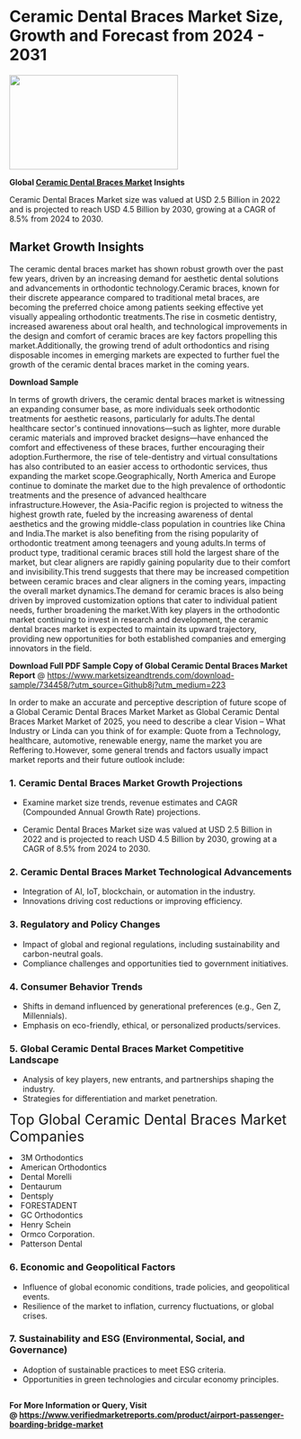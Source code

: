 <H1>Ceramic Dental Braces Market Size, Growth and Forecast from 2024 - 2031</H1><img class="aligncenter size-medium wp-image-584254" src="https://thirdeyenews.in/wp-content/uploads/2024/09/Global-Market-Research-300x168.jpeg" alt="" width="300" height="168" /><p><strong>Global&nbsp;<a href="https://www.marketsizeandtrends.com/download-sample/734458/?utm_source=Github8j?utm_medium=223">Ceramic Dental Braces Market</a> Insights</strong></p><p>Ceramic Dental Braces Market size was valued at USD 2.5 Billion in 2022 and is projected to reach USD 4.5 Billion by 2030, growing at a CAGR of 8.5% from 2024 to 2030.</p><p><h2>Market Growth Insights</h2> <p>The ceramic dental braces market has shown robust growth over the past few years, driven by an increasing demand for aesthetic dental solutions and advancements in orthodontic technology.Ceramic braces, known for their discrete appearance compared to traditional metal braces, are becoming the preferred choice among patients seeking effective yet visually appealing orthodontic treatments.The rise in cosmetic dentistry, increased awareness about oral health, and technological improvements in the design and comfort of ceramic braces are key factors propelling this market.Additionally, the growing trend of adult orthodontics and rising disposable incomes in emerging markets are expected to further fuel the growth of the ceramic dental braces market in the coming years.</p> <p><strong>Download Sample</strong></p> <p>In terms of growth drivers, the ceramic dental braces market is witnessing an expanding consumer base, as more individuals seek orthodontic treatments for aesthetic reasons, particularly for adults.The dental healthcare sector's continued innovations—such as lighter, more durable ceramic materials and improved bracket designs—have enhanced the comfort and effectiveness of these braces, further encouraging their adoption.Furthermore, the rise of tele-dentistry and virtual consultations has also contributed to an easier access to orthodontic services, thus expanding the market scope.Geographically, North America and Europe continue to dominate the market due to the high prevalence of orthodontic treatments and the presence of advanced healthcare infrastructure.However, the Asia-Pacific region is projected to witness the highest growth rate, fueled by the increasing awareness of dental aesthetics and the growing middle-class population in countries like China and India.The market is also benefiting from the rising popularity of orthodontic treatment among teenagers and young adults.In terms of product type, traditional ceramic braces still hold the largest share of the market, but clear aligners are rapidly gaining popularity due to their comfort and invisibility.This trend suggests that there may be increased competition between ceramic braces and clear aligners in the coming years, impacting the overall market dynamics.The demand for ceramic braces is also being driven by improved customization options that cater to individual patient needs, further broadening the market.With key players in the orthodontic market continuing to invest in research and development, the ceramic dental braces market is expected to maintain its upward trajectory, providing new opportunities for both established companies and emerging innovators in the field.</p> <p><span class=""><strong>Download Full PDF Sample Copy of Global Ceramic Dental Braces Market Report</strong> @ <a href="https://www.marketsizeandtrends.com/download-sample/734458/?utm_source=Github8j?utm_medium=223" target="_blank">https://www.marketsizeandtrends.com/download-sample/734458/?utm_source=Github8j?utm_medium=223</a></span></p><p>In order to make an accurate and perceptive description of future scope of a Global&nbsp;Ceramic Dental Braces Market Market as Global&nbsp;Ceramic Dental Braces Market Market of 2025, you need to describe a clear Vision &ndash; What Industry or Linda can you think of for example: Quote from a Technology, healthcare, automotive, renewable energy, name the market you are Reffering to.However, some general trends and factors usually impact market reports and their future outlook include:</p><h3>1.&nbsp;<strong>Ceramic Dental Braces Market Growth Projections</strong></h3><ul><li>Examine market size trends, revenue estimates and CAGR (Compounded Annual Growth Rate) projections.</li><li><p>Ceramic Dental Braces Market size was valued at USD 2.5 Billion in 2022 and is projected to reach USD 4.5 Billion by 2030, growing at a CAGR of 8.5% from 2024 to 2030.</p></li></ul><h3>2.&nbsp;<strong>Ceramic Dental Braces Market Technological Advancements</strong></h3><ul><li>Integration of AI, IoT, blockchain, or automation in the industry.</li><li>Innovations driving cost reductions or improving efficiency.</li></ul><h3>3.&nbsp;<strong>Regulatory and Policy Changes</strong></h3><ul><li>Impact of global and regional regulations, including sustainability and carbon-neutral goals.</li><li>Compliance challenges and opportunities tied to government initiatives.</li></ul><h3>4.&nbsp;<strong>Consumer Behavior Trends</strong></h3><ul><li>Shifts in demand influenced by generational preferences (e.g., Gen Z, Millennials).</li><li>Emphasis on eco-friendly, ethical, or personalized products/services.</li></ul><h3>5.&nbsp;<strong>Global Ceramic Dental Braces Market Competitive Landscape</strong></h3><ul><li>Analysis of key players, new entrants, and partnerships shaping the industry.</li><li>Strategies for differentiation and market penetration.</li></ul><p data-pm-slice="1 1 []"><span style="color: inherit; font-family: inherit; font-size: 25px;">Top Global Ceramic Dental Braces Market Companies</span></p><div class="" data-test-id=""><p><li>3M Orthodontics</li><li> American Orthodontics</li><li> Dental Morelli</li><li> Dentaurum</li><li> Dentsply</li><li> FORESTADENT</li><li> GC Orthodontics</li><li> Henry Schein</li><li> Ormco Corporation.</li><li> Patterson Dental</li></p></div><h3>6.&nbsp;<strong>Economic and Geopolitical Factors</strong></h3><ul><li>Influence of global economic conditions, trade policies, and geopolitical events.</li><li>Resilience of the market to inflation, currency fluctuations, or global crises.</li></ul><h3>7.&nbsp;<strong>Sustainability and ESG (Environmental, Social, and Governance)</strong></h3><ul><li>Adoption of sustainable practices to meet ESG criteria.</li><li>Opportunities in green technologies and circular economy principles.</li></ul><h2><strong style="font-size: 14px;">For More Information or Query, Visit @&nbsp;</strong><a style="background-color: #ffffff; font-size: 14px;" href="https://www.marketsizeandtrends.com/report/ceramic-dental-braces-market/" target="_blank">https://www.verifiedmarketreports.com/product/airport-passenger-boarding-bridge-market</a></h2>